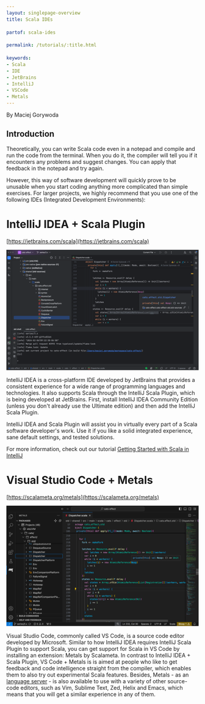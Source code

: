 ```yaml
---
layout: singlepage-overview
title: Scala IDEs

partof: scala-ides

permalink: /tutorials/:title.html

keywords:
- Scala
- IDE
- JetBrains
- IntelliJ
- VSCode
- Metals
---
```


By Maciej Gorywoda

## Introduction

Theoretically, you can write Scala code even in a notepad and compile and run the code from the terminal. When you do it, the compiler will tell you if it encounters any problems and suggest changes. You can apply that feedback in the notepad and try again.

However, this way of software development will quickly prove to be unusable when you start coding anything more complicated than simple exercises. For larger projects, we highly recommend that you use one of the following IDEs (Integrated Development Environments):

# IntelliJ IDEA + Scala Plugin

[https://jetbrains.com/scala](https://jetbrains.com/scala)

![](../../resources/images/getting-started/IntelliJScala.png)

IntelliJ IDEA is a cross-platform IDE developed by JetBrains that provides a consistent experience for a wide range of programming languages and technologies. It also supports Scala through the IntelliJ Scala Plugin, which is being developed at JetBrains. First, install IntelliJ IDEA Community Edition (unless you don't already use the Ultimate edition) and then add the IntelliJ Scala Plugin.

IntelliJ IDEA and Scala Plugin will assist you in virtually every part of a Scala software developer's work. Use it if you like a solid integrated experience, sane default settings, and tested solutions.

For more information, check out our tutorial [Getting Started with Scala in IntelliJ](/getting-started/intellij-track/building-a-scala-project-with-intellij-and-sbt.html)

# Visual Studio Code + Metals

[https://scalameta.org/metals](https://scalameta.org/metals)

![](../../resources/images/getting-started/VSCodeMetals.png)

Visual Studio Code, commonly called VS Code, is a source code editor developed by Microsoft. Similar to how IntelliJ IDEA requires IntelliJ Scala Plugin to support Scala, you can get support for Scala in VS Code by installing an extension: Metals by Scalameta. In contrast to IntelliJ IDEA + Scala Plugin, VS Code + Metals is is aimed at people who like to get feedback and code intelligence straight from the compiler, which enables them to also try out experimental Scala features. Besides, Metals - as an [language server](https://microsoft.github.io/language-server-protocol/) - is also available to use with a variety of other source-code editors, such as Vim, Sublime Text, Zed, Helix and Emacs, which means that you will get a similar experience in any of them.

